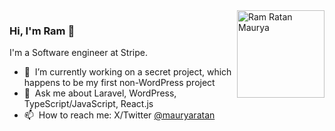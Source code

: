<img src="https://user-images.githubusercontent.com/1505631/90357004-1403b380-e06f-11ea-939d-8e7f177e57cd.png" alt="Ram Ratan Maurya" width="140" align="right" />

### Hi, I'm Ram 👋

I'm a Software engineer at Stripe.

- 🔭 &nbsp;I’m currently working on a secret project, which happens to be my first non-WordPress project
- 💬 &nbsp;Ask me about Laravel, WordPress, TypeScript/JavaScript, React.js
- 📫 &nbsp;How to reach me: X/Twitter [@mauryaratan](https://twitter.com/mauryaratan/)
